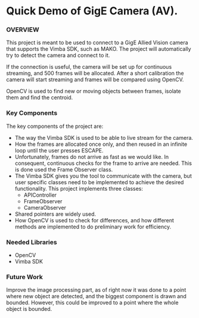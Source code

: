 # Quick Demo of GigE Camera (AV).

### OVERVIEW

This project is meant to be used to connect to a GigE Allied Vision camera that supports the Vimba SDK, such as MAKO. The project will automatically try to detect the camera and connect to it.

If the connection is useful, the camera will be set up for continuous streaming, and 500 frames will be allocated. After a short calibration the camera will start streaming and frames will be compared using OpenCV.

OpenCV is used to find new or moving objects between frames, isolate them and find the centroid. 

### Key Components

The key components of the project are:

- The way the Vimba SDK is used to be able to live stream for the camera.
- How the frames are allocated once only, and then reused in an infinite loop until the user presses ESCAPE.
- Unfortunately, frames do not arrive as fast as we would like. In consequent, continuous checks for the frame to arrive are needed. This is done used the Frame Observer class.
- The Vimba SDK gives you the tool to communicate with the camera, but user specific classes need to be implemented to achieve the desired functionality. This project implements three classes:
	- APIController
	- FrameObserver
	- CameraObserver
- Shared pointers are widely used.
- How OpenCV is used to check for differences, and how different methods are implemented to do preliminary work for efficiency.

### Needed Libraries

- OpenCV 
- Vimba SDK

### Future Work

Improve the image processing part, as of right now it was done to a point where new object are detected, and the biggest component is drawn and bounded. However, this could be improved to a point where the whole object is bounded.
